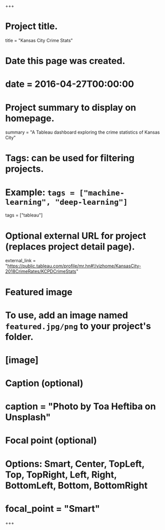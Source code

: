 +++
# Project title.
title = "Kansas City Crime Stats"

# Date this page was created.
# date = 2016-04-27T00:00:00

# Project summary to display on homepage.
summary = "A Tableau dashboard exploring the crime statistics of Kansas City"

# Tags: can be used for filtering projects.
# Example: `tags = ["machine-learning", "deep-learning"]`
tags = ["tableau"]

# Optional external URL for project (replaces project detail page).
external_link = "https://public.tableau.com/profile/mr.hn#!/vizhome/KansasCity-2018CrimeRates/KCPDCrimeStats"


# Featured image
# To use, add an image named `featured.jpg/png` to your project's folder. 
# [image]
# Caption (optional)
# caption = "Photo by Toa Heftiba on Unsplash"

# Focal point (optional)
# Options: Smart, Center, TopLeft, Top, TopRight, Left, Right, BottomLeft, Bottom, BottomRight
# focal_point = "Smart"
+++
